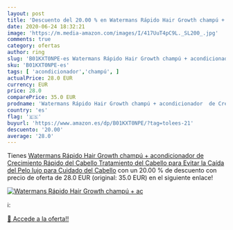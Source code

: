 ```yaml
---
layout: post
title: 'Descuento del 20.00 % en Watermans Rápido Hair Growth champú + ac'
date: 2020-06-24 18:32:21
image: 'https://m.media-amazon.com/images/I/417UuT4pC9L._SL200_.jpg'
comments: true
category: ofertas
author: ring
slug: 'B01KXT0NPE-es Watermans Rápido Hair Growth champú + acondicionador de...'
sku: 'B01KXT0NPE-es'
tags: [ 'acondicionador','champú', ]
actualPrice: 28.0 EUR
currency: EUR
price: 28.0
comparePrice: 35.0 EUR
prodname: 'Watermans Rápido Hair Growth champú + acondicionador  de Crecimiento Rápido del Cabello  Tratamiento del Cabello para Evitar la Caída del Pelo  lujo para Cuidado del Cabello'
country: 'es'
flag: '🇪🇸'
buyurl: 'https://www.amazon.es/dp/B01KXT0NPE/?tag=tolees-21'
descuento: '20.00'
average: '28.0'
---
```


Tienes [Watermans Rápido Hair Growth champú + acondicionador  de Crecimiento Rápido del Cabello  Tratamiento del Cabello para Evitar la Caída del Pelo  lujo para Cuidado del Cabello](https://www.amazon.es/dp/B01KXT0NPE/?tag=tolees-21) con un 20.00 % de descuento con precio de oferta de 28.0 EUR (original: 35.0 EUR) en el siguiente enlace!

[![Watermans Rápido Hair Growth champú + ac](https://m.media-amazon.com/images/I/417UuT4pC9L._SL200_.jpg)](https://www.amazon.es/dp/B01KXT0NPE/?tag=tolees-21)

ℹ️:


[🛒 Accede a la oferta!!](https://www.amazon.es/dp/B01KXT0NPE/?tag=tolees-21)
